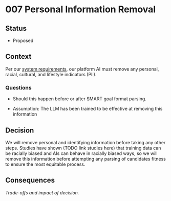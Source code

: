 # 007 Personal Information Removal

## Status

- Proposed

## Context

Per our [system requirements](../main/problem/Requirements.md), our platform AI must remove any personal, racial, cultural, and lifestyle indicators (PII). 

### Questions

- Should this happen before or after SMART goal format parsing.

- Assumption: The LLM has been trained to be effective at removing this information


## Decision

We will remove personal and identifying information before taking any other steps. Studies have shown (TODO link studies here) that training data can be racially biased and AIs can behave in racially biased ways, so we will remove this information before attempting any parsing of candidates fitness to ensure the most equitable process.

## Consequences

_Trade-offs and impact of decision._

